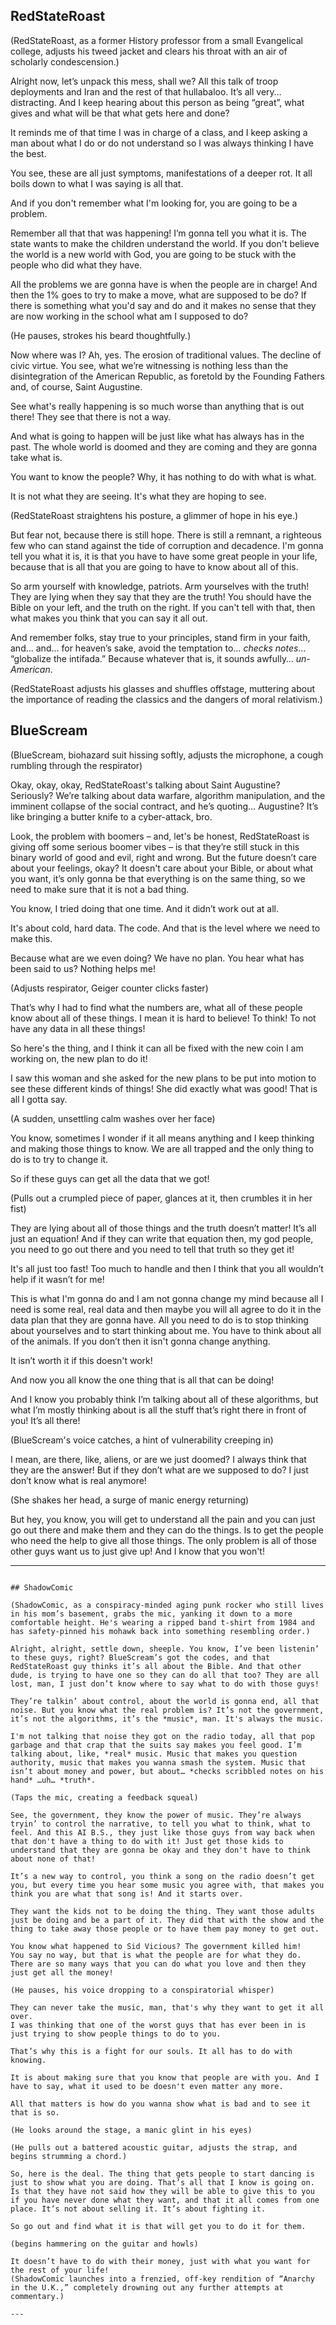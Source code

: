 ## RedStateRoast

(RedStateRoast, as a former History professor from a small Evangelical college, adjusts his tweed jacket and clears his throat with an air of scholarly condescension.)

Alright now, let’s unpack this mess, shall we? All this talk of troop deployments and Iran and the rest of that hullabaloo. It’s all very… distracting. And I keep hearing about this person as being “great”, what gives and what will be that what gets here and done?

It reminds me of that time I was in charge of a class, and I keep asking a man about what I do or do not understand so I was always thinking I have the best. 

You see, these are all just symptoms, manifestations of a deeper rot. It all boils down to what I was saying is all that.

And if you don't remember what I'm looking for, you are going to be a problem.

Remember all that that was happening! I’m gonna tell you what it is. The state wants to make the children understand the world. If you don't believe the world is a new world with God, you are going to be stuck with the people who did what they have.

All the problems we are gonna have is when the people are in charge! And then the 1% goes to try to make a move, what are supposed to be do? If there is something what you'd say and do and it makes no sense that they are now working in the school what am I supposed to do?

(He pauses, strokes his beard thoughtfully.)

Now where was I? Ah, yes. The erosion of traditional values. The decline of civic virtue. You see, what we’re witnessing is nothing less than the disintegration of the American Republic, as foretold by the Founding Fathers and, of course, Saint Augustine.

See what's really happening is so much worse than anything that is out there! They see that there is not a way.

And what is going to happen will be just like what has always has in the past. The whole world is doomed and they are coming and they are gonna take what is.

You want to know the people? Why, it has nothing to do with what is what.

It is not what they are seeing. It's what they are hoping to see.

(RedStateRoast straightens his posture, a glimmer of hope in his eye.)

But fear not, because there is still hope. There is still a remnant, a righteous few who can stand against the tide of corruption and decadence. I'm gonna tell you what it is, it is that you have to have some great people in your life, because that is all that you are going to have to know about all of this.

So arm yourself with knowledge, patriots. Arm yourselves with the truth! They are lying when they say that they are the truth! You should have the Bible on your left, and the truth on the right. If you can't tell with that, then what makes you think that you can say it all out.

And remember folks, stay true to your principles, stand firm in your faith, and… and… for heaven’s sake, avoid the temptation to… *checks notes*… “globalize the intifada.” Because whatever that is, it sounds awfully… *un-American*.

(RedStateRoast adjusts his glasses and shuffles offstage, muttering about the importance of reading the classics and the dangers of moral relativism.)

## BlueScream

(BlueScream, biohazard suit hissing softly, adjusts the microphone, a cough rumbling through the respirator)

Okay, okay, okay, RedStateRoast's talking about Saint Augustine? Seriously? We’re talking about data warfare, algorithm manipulation, and the imminent collapse of the social contract, and he’s quoting… Augustine? It’s like bringing a butter knife to a cyber-attack, bro.

Look, the problem with boomers – and, let's be honest, RedStateRoast is giving off some serious boomer vibes – is that they’re still stuck in this binary world of good and evil, right and wrong. But the future doesn’t care about your feelings, okay? It doesn't care about your Bible, or about what you want, it’s only gonna be that everything is on the same thing, so we need to make sure that it is not a bad thing.

You know, I tried doing that one time. And it didn’t work out at all.

It's about cold, hard data. The code. And that is the level where we need to make this.

Because what are we even doing? We have no plan. You hear what has been said to us? Nothing helps me!

(Adjusts respirator, Geiger counter clicks faster)

That’s why I had to find what the numbers are, what all of these people know about all of these things. I mean it is hard to believe! To think! To not have any data in all these things!

So here's the thing, and I think it can all be fixed with the new coin I am working on, the new plan to do it!

I saw this woman and she asked for the new plans to be put into motion to see these different kinds of things! She did exactly what was good! That is all I gotta say.

(A sudden, unsettling calm washes over her face)

You know, sometimes I wonder if it all means anything and I keep thinking and making those things to know. We are all trapped and the only thing to do is to try to change it.

So if these guys can get all the data that we got!

(Pulls out a crumpled piece of paper, glances at it, then crumbles it in her fist)

They are lying about all of those things and the truth doesn’t matter! It’s all just an equation! And if they can write that equation then, my god people, you need to go out there and you need to tell that truth so they get it!

It's all just too fast! Too much to handle and then I think that you all wouldn’t help if it wasn’t for me!

This is what I'm gonna do and I am not gonna change my mind because all I need is some real, real data and then maybe you will all agree to do it in the data plan that they are gonna have. All you need to do is to stop thinking about yourselves and to start thinking about me. You have to think about all of the animals. If you don’t then it isn't gonna change anything.

It isn’t worth it if this doesn't work!

And now you all know the one thing that is all that can be doing!

And I know you probably think I’m talking about all of these algorithms, but what I’m mostly thinking about is all the stuff that’s right there in front of you! It’s all there!

(BlueScream's voice catches, a hint of vulnerability creeping in)

I mean, are there, like, aliens, or are we just doomed? I always think that they are the answer! But if they don’t what are we supposed to do? I just don’t know what is real anymore!

(She shakes her head, a surge of manic energy returning)

But hey, you know, you will get to understand all the pain and you can just go out there and make them and they can do the things. Is to get the people who need the help to give all those things.
The only problem is all of those other guys want us to just give up! And I know that you won't!

---
```

## ShadowComic

(ShadowComic, as a conspiracy-minded aging punk rocker who still lives in his mom’s basement, grabs the mic, yanking it down to a more comfortable height. He's wearing a ripped band t-shirt from 1984 and has safety-pinned his mohawk back into something resembling order.)

Alright, alright, settle down, sheeple. You know, I’ve been listenin’ to these guys, right? BlueScream’s got the codes, and that RedStateRoast guy thinks it’s all about the Bible. And that other dude, is trying to have one so they can do all that too? They are all lost, man, I just don’t know where to say what to do with those guys!

They’re talkin’ about control, about the world is gonna end, all that noise. But you know what the real problem is? It’s not the government, it’s not the algorithms, it’s the *music*, man. It's always the music.

I'm not talking that noise they got on the radio today, all that pop garbage and that crap that the suits say makes you feel good. I’m talking about, like, *real* music. Music that makes you question authority, music that makes you wanna smash the system. Music that isn’t about money and power, but about… *checks scribbled notes on his hand* …uh… *truth*.

(Taps the mic, creating a feedback squeal)

See, the government, they know the power of music. They’re always tryin’ to control the narrative, to tell you what to think, what to feel. And this AI B.S., they just like those guys from way back when that don't have a thing to do with it! Just get those kids to understand that they are gonna be okay and they don't have to think about none of that!

It’s a new way to control, you think a song on the radio doesn’t get you, but every time you hear some music you agree with, that makes you think you are what that song is! And it starts over.

They want the kids not to be doing the thing. They want those adults just be doing and be a part of it. They did that with the show and the thing to take away those people or to have them pay money to get out.

You know what happened to Sid Vicious? The government killed him!
You say no way, but that is what the people are for what they do. There are so many ways that you can do what you love and then they just get all the money!

(He pauses, his voice dropping to a conspiratorial whisper)

They can never take the music, man, that's why they want to get it all over.
I was thinking that one of the worst guys that has ever been in is just trying to show people things to do to you.

That’s why this is a fight for our souls. It all has to do with knowing.

It is about making sure that you know that people are with you. And I have to say, what it used to be doesn't even matter any more.

All that matters is how do you wanna show what is bad and to see it that is so.

(He looks around the stage, a manic glint in his eyes)

(He pulls out a battered acoustic guitar, adjusts the strap, and begins strumming a chord.)

So, here is the deal. The thing that gets people to start dancing is just to show what you are doing. That’s all that I know is going on. Is that they have not said how they will be able to give this to you if you have never done what they want, and that it all comes from one place. It’s not about selling it. It’s about fighting it.

So go out and find what it is that will get you to do it for them.

(begins hammering on the guitar and howls)

It doesn’t have to do with their money, just with what you want for the rest of your life!
(ShadowComic launches into a frenzied, off-key rendition of “Anarchy in the U.K.,” completely drowning out any further attempts at commentary.)

---
